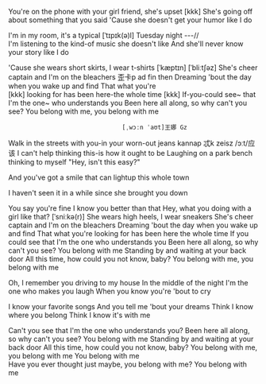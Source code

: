 You're on the phone    with your girl friend, she's upset
[kkk]
She's going off about  something  that you said
'Cause she doesn't     get your humor like    I do

I'm in my room,        it's a typical [ˈtɪpɪk(ə)l] Tuesday night
                              ---//  
I'm listening to the   kind-of music she           doesn't like
And she'll never       know your story like        I do

'Cause she wears short skirts,  I wear t-shirts
            [ˈkæptɪn]               [ˈbliːtʃəz] 
She's cheer captain  and  I'm on the bleachers
                                   歪卡p ad      fin then
Dreaming 'bout the day    when you wake up and find That  what you're    
                [kkk]
looking for    has been here-the whole time
[kkk]
If-you-could see~ that I'm    the one~ who understands you
Been here all     along, so why   can't you    see?
You belong with me, you belong with me 

                                    [ˌwɔːn ˈaʊt]王娜 Gz
Walk in the streets    with you-in your worn-out jeans
       kannap  忒k zeisz                         /ɔːt/应该
I can't help thinking   this-is how it   ought to be
Laughing on a park bench  thinking to myself  "Hey, isn't this easy?"
                                     
And you've got a smile   that can lightup this whole town 

I haven't seen it in a  while since she brought you down

You say you're fine I know you  better than that
Hey, what you doing with a      girl like that?
                            [ˈsniːkə(r)]
She wears high heels, I wear sneakers
She's cheer captain and I'm on the bleachers
Dreaming 'bout the day when you wake up and find
That what you're looking for has been here the whole time
If you could see that I'm the one who understands you
Been here all along, so why can't you see?
You belong with me
Standing by and waiting at your back door
All this time, how could you not know, baby?
You belong with me, you belong with me

Oh, I remember you   driving to my house
In the middle of the night
I'm the one who makes you laugh
When you know you're 'bout to cry

I know your favorite songs
And you tell me 'bout your dreams
Think I know  where you belong
Think I know  it's with me

Can't you see that I'm   the one who understands you?
Been here all  along, so why can't you see?
You belong with me
Standing by    and waiting at your back door
All this time, how could you not know, baby?
You belong with me, you belong with me
You belong with me  
Have you ever thought  just maybe, you belong with me?
You belong with me